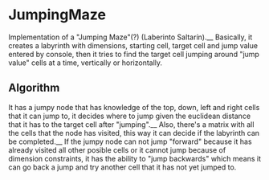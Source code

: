 # JumpingMaze
Implementation of a "Jumping Maze"(?) (Laberinto Saltarín).__
Basically, it creates a labyrinth with dimensions, starting cell, target cell and jump value entered by console, then it tries to find the target cell jumping around "jump value" cells at a time, vertically or horizontally.

## Algorithm
It has a jumpy node that has knowledge of the top, down, left and right cells that it can jump to, it decides where to jump given the euclidean distance that it has to the target cell after "jumping".__
Also, there's a matrix with all the cells that the node has visited, this way it can decide if the labyrinth can be completed.__
If the jumpy node can not jump "forward" because it has already visited all other posible cells or it cannot jump because of dimension constraints, it has the ability to "jump backwards" which means it can go back a jump and try another cell that it has not yet jumped to.
